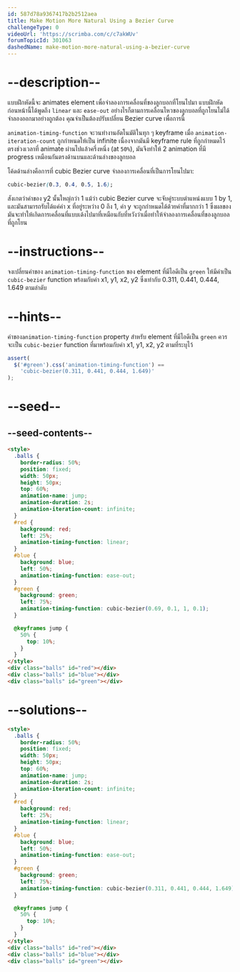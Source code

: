 ```yaml
---
id: 587d78a9367417b2b2512aea
title: Make Motion More Natural Using a Bezier Curve
challengeType: 0
videoUrl: 'https://scrimba.com/c/c7akWUv'
forumTopicId: 301063
dashedName: make-motion-more-natural-using-a-bezier-curve
---
```


# --description--

แบบฝึกหัดนี้จะ  animates element เพื่อจำลองการเคลื่อนที่ของลูกบอกที่โยนไปมา
แบบฝึกหัดก่อนหน้านี้ได้พูดถึง `linear` และ `ease-out` 
อย่างไรก็ตามการเคลื่อนไหวของลูกบอลที่ถูกโยนไม่ได้จำลองออกมาอย่างถูกต้อง คุณจำเป็นต้องปรับเปลี่ยน Bezier curve เพื่อการนี้

`animation-timing-function` จะวนทำงานอัตโนมัติในทุก ๆ keyframe เมื่อ `animation-iteration-count` ถูกกำหนดให้เป็น infinite
เนื่องจากมันมี keyframe rule ที่ถูกกำหมดไว้ตรงช่วงเวลาที่ animate ผ่านไปแล้วครึ่งหนึ่ง (at `50%`), มันจึงทำให้ 2 animation ที่มี progress เหมือนกันตรงด้านบนและด้านล่างของลูกบอล 

โค้ดด้านล่างคือการที่ cubic Bezier curve จำลองการเคลื่อนที่เป็นการโยนไปมา:

```css
cubic-bezier(0.3, 0.4, 0.5, 1.6);
```

สังเกตว่าค่าของ y2 นั้นใหญ่กว่า 1
แม้ว่า cubic Bezier curve จะจับคู่ระบบตำแหน่งแบบ 1 by 1, และมันสามารถรับได้แค่ค่า x ที่อยู่ระหว่าง 0 ถึง 1, ค่า y จะถูกกำหนดได้ด้วยค่าที่มากกว่า 1 
ซึ่งผลของมันจะทำให้เกิดการเคลื่อนที่แบบเด้งไปมาที่เหมือนกับที่หวังว่าเมื่อทำให้จำลองการเคลื่อนที่ของลูกบอลที่ถูกโยน

# --instructions--

จงเปลี่ยนค่าของ `animation-timing-function` ของ element ที่มีไอดีเป็น `green` ให้มีค่าเป็น `cubic-bezier` function พร้อมกับค่า x1, y1, x2, y2 ซึ่งเท่ากับ 0.311, 0.441, 0.444, 1.649 ตามลำดับ

# --hints--

ค่าของ`animation-timing-function` property สำหรับ element ที่มีไอดีเป็น `green` ควรจะเป็น `cubic-bezier` function ที่มาพร้อมกับค่า x1, y1, x2, y2 ตามที่ระบุไว้

```js
assert(
  $('#green').css('animation-timing-function') ==
    'cubic-bezier(0.311, 0.441, 0.444, 1.649)'
);
```

# --seed--

## --seed-contents--

```html
<style>
  .balls {
    border-radius: 50%;
    position: fixed;
    width: 50px;
    height: 50px;
    top: 60%;
    animation-name: jump;
    animation-duration: 2s;
    animation-iteration-count: infinite;
  }
  #red {
    background: red;
    left: 25%;
    animation-timing-function: linear;
  }
  #blue {
    background: blue;
    left: 50%;
    animation-timing-function: ease-out;
  }
  #green {
    background: green;
    left: 75%;
    animation-timing-function: cubic-bezier(0.69, 0.1, 1, 0.1);
  }

  @keyframes jump {
    50% {
      top: 10%;
    }
  }
</style>
<div class="balls" id="red"></div>
<div class="balls" id="blue"></div>
<div class="balls" id="green"></div>
```

# --solutions--

```html
<style>
  .balls {
    border-radius: 50%;
    position: fixed;
    width: 50px;
    height: 50px;
    top: 60%;
    animation-name: jump;
    animation-duration: 2s;
    animation-iteration-count: infinite;
  }
  #red {
    background: red;
    left: 25%;
    animation-timing-function: linear;
  }
  #blue {
    background: blue;
    left: 50%;
    animation-timing-function: ease-out;
  }
  #green {
    background: green;
    left: 75%;
    animation-timing-function: cubic-bezier(0.311, 0.441, 0.444, 1.649);
  }

  @keyframes jump {
    50% {
      top: 10%;
    }
  }
</style>
<div class="balls" id="red"></div>
<div class="balls" id="blue"></div>
<div class="balls" id="green"></div>
```
